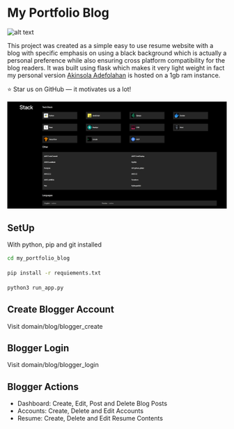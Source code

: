 # My Portfolio Blog

![alt text](https://img.shields.io/badge/Flask-2.2.2-000000?style=for-the-badg&$logo=Flask)

This project was created as a simple easy to use resume website with a blog with specific emphasis on using a black background which is actually a personal preference while also ensuring cross platform compatibility for the blog readers. It was built using flask which makes it very light weight in fact my personal version [Akinsola Adefolahan](https://www.adefolahanakinsola.com) is hosted on a 1gb ram instance.

:star: Star us on GitHub — it motivates us a lot!

![Portolio_Blog](app/blog/static/images/my_portfolio_blog.png)

## SetUp
With python, pip and git installed

```bash
cd my_portfolio_blog

pip install -r requiements.txt

python3 run_app.py
```

## Create Blogger Account
Visit domain/blog/blogger_create

## Blogger Login
Visit domain/blog/blogger_login


## Blogger Actions
- Dashboard: Create, Edit, Post and Delete Blog Posts
- Accounts: Create, Delete and Edit Accounts
- Resume: Create, Delete and Edit Resume Contents
